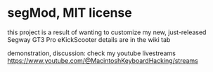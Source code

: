 # segMod, MIT license

this project is a result of wanting to customize my new, just-released Segway GT3 Pro eKickScooter
details are in the wiki tab

demonstration, discussion: check my youtube livestreams https://www.youtube.com/@MacintoshKeyboardHacking/streams
